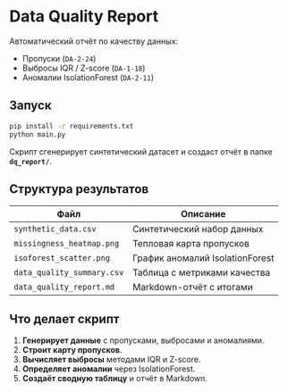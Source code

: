# Data Quality Report

Автоматический отчёт по качеству данных:

* Пропуски (`DA-2-24`)
* Выбросы IQR / Z-score (`DA-1-18`)
* Аномалии IsolationForest (`DA-2-11`)

## Запуск

```bash
pip install -r requirements.txt
python main.py
```

Скрипт сгенерирует синтетический датасет и создаст отчёт в папке **`dq_report/`**.

## Структура результатов

| Файл                       | Описание                        |
| -------------------------- | ------------------------------- |
| `synthetic_data.csv`       | Синтетический набор данных      |
| `missingness_heatmap.png`  | Тепловая карта пропусков        |
| `isoforest_scatter.png`    | График аномалий IsolationForest |
| `data_quality_summary.csv` | Таблица с метриками качества    |
| `data_quality_report.md`   | Markdown-отчёт с итогами        |

## Что делает скрипт

1. **Генерирует данные** с пропусками, выбросами и аномалиями.
2. **Строит карту пропусков**.
3. **Вычисляет выбросы** методами IQR и Z-score.
4. **Определяет аномалии** через IsolationForest.
5. **Создаёт сводную таблицу** и отчёт в Markdown.
 